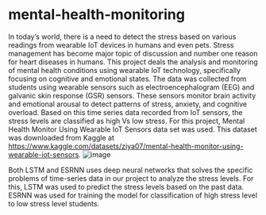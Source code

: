 # mental-health-monitoring

In today’s world, there is a need to detect the stress based on various readings from wearable IoT devices in humans and even pets. Stress management has become major topic of discussion and number one reason for heart diseases in humans. 
This project deals the analysis and monitoring of mental health conditions using wearable IoT technology, specifically focusing on cognitive and emotional states. The data was collected from students using wearable sensors such as electroencephalogram (EEG) and galvanic skin response (GSR) sensors.
These sensors monitor brain activity and emotional arousal to detect patterns of stress, anxiety, and cognitive overload. 
Based on this time series data recorded from IoT sensors, the stress levels are classified as high Vs low stress. 
For this project, Mental Health Monitor Using Wearable IoT Sensors data set was used. This dataset was downloaded from Kaggle at https://www.kaggle.com/datasets/ziya07/mental-health-monitor-using-wearable-iot-sensors.
![image](https://github.com/user-attachments/assets/277ace41-61bb-42af-afaf-ce6cd7917e65)

Both LSTM and ESRNN uses deep neural networks that solves the specific problems of time-series data in our project to analyze the stress levels. For this, LSTM was used to predict the stress levels based on the past data. ESRNN was used for training the model for classification of high stress level to low stress level students.
